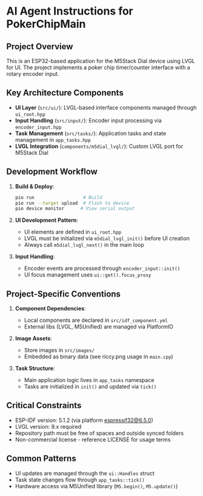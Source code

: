 # AI Agent Instructions for PokerChipMain

## Project Overview
This is an ESP32-based application for the M5Stack Dial device using LVGL for UI. The project implements a poker chip timer/counter interface with a rotary encoder input.

## Key Architecture Components
- **UI Layer** (`src/ui/`): LVGL-based interface components managed through `ui_root.hpp`
- **Input Handling** (`src/input/`): Encoder input processing via `encoder_input.hpp`
- **Task Management** (`src/tasks/`): Application tasks and state management in `app_tasks.hpp`
- **LVGL Integration** (`components/m5dial_lvgl/`): Custom LVGL port for M5Stack Dial

## Development Workflow
1. **Build & Deploy**:
   ```bash
   pio run                  # Build
   pio run --target upload  # Flash to device
   pio device monitor      # View serial output
   ```

2. **UI Development Pattern**:
   - UI elements are defined in `ui_root.hpp`
   - LVGL must be initialized via `m5dial_lvgl_init()` before UI creation
   - Always call `m5dial_lvgl_next()` in the main loop

3. **Input Handling**:
   - Encoder events are processed through `encoder_input::init()`
   - UI focus management uses `ui::get().focus_proxy`

## Project-Specific Conventions
1. **Component Dependencies**:
   - Local components are declared in `src/idf_component.yml`
   - External libs (LVGL, M5Unified) are managed via PlatformIO

2. **Image Assets**:
   - Store images in `src/images/`
   - Embedded as binary data (see riccy.png usage in `main.cpp`)

3. **Task Structure**:
   - Main application logic lives in `app_tasks` namespace
   - Tasks are initialized in `init()` and updated via `tick()`

## Critical Constraints
- ESP-IDF version: 5.1.2 (via platform espressif32@6.5.0)
- LVGL version: 9.x required
- Repository path must be free of spaces and outside synced folders
- Non-commercial license - reference LICENSE for usage terms

## Common Patterns
- UI updates are managed through the `ui::Handles` struct
- Task state changes flow through `app_tasks::tick()`
- Hardware access via M5Unified library (`M5.begin()`, `M5.update()`)